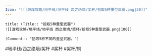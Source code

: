 ```yaml
---
Icon: "![[游戏攻略/地平线/地平线 西之绝境/奖杯/拾取5种重型武器.png|30]]"
---
```

```ad-common-bronze-trophy
title: (Title:: "拾取5种重型武器")
![[游戏攻略/地平线/地平线 西之绝境/奖杯/拾取5种重型武器.png|100]]

(Comment:: "拾取5种不同的重型武器。")
```

#地平线/西之绝境/奖杯 #奖杯 #奖杯/铜
